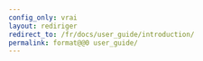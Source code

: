 ```yaml
---
config_only: vrai
layout: rediriger
redirect_to: /fr/docs/user_guide/introduction/
permalink: format@@0 user_guide/
---
```


